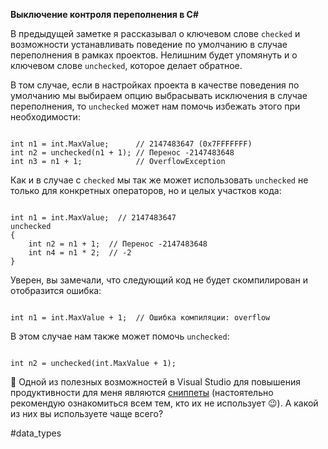 **Выключение контроля переполнения в C#**

В предыдущей заметке я рассказывал о ключевом слове `checked` и возможности устанавливать поведение по умолчанию в случае переполнения в рамках проектов. Нелишним будет упомянуть и о ключевом слове `unchecked`, которое делает обратное.

В том случае, если в настройках проекта в качестве поведения по умолчанию мы выбираем опцию выбрасывать исключения в случае переполнения, то `unchecked` может нам помочь избежать этого при необходимости:

```

int n1 = int.MaxValue;      // 2147483647 (0x7FFFFFFF)
int n2 = unchecked(n1 + 1); // Перенос -2147483648
int n3 = n1 + 1;            // OverflowException
```

Как и в случае с `checked` мы так же может использовать `unchecked` не только для конкретных операторов, но и целых участков кода:

```

int n1 = int.MaxValue;  // 2147483647
unchecked
{
    int n2 = n1 + 1;  // Перенос -2147483648
    int n4 = n1 * 2;  // -2
}
```

Уверен, вы замечали, что следующий код не будет скомпилирован и отобразится ошибка:

```

int n1 = int.MaxValue + 1;  // Ошибка компиляции: overflow
```

В этом случае нам также может помочь `unchecked`:

```

int n2 = unchecked(int.MaxValue + 1);
```

💬 Одной из полезных возможностей в Visual Studio для повышения продуктивности для меня являются [сниппеты](https://docs.microsoft.com/en-us/visualstudio/ide/visual-csharp-code-snippets?view=vs-2017) (настоятельно рекомендую ознакомиться всем тем, кто их не использует 😉). А какой из них вы используете чаще всего?

#data_types